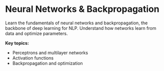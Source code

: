# Neural Networks & Backpropagation

Learn the fundamentals of neural networks and backpropagation, the backbone of deep learning for NLP. Understand how networks learn from data and optimize parameters.

**Key topics:**
- Perceptrons and multilayer networks
- Activation functions
- Backpropagation and optimization 